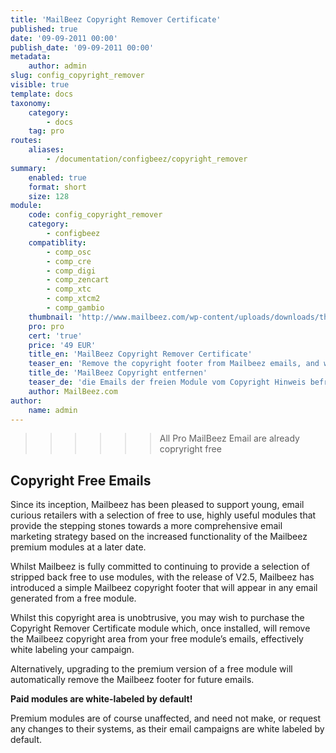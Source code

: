 ```yaml
---
title: 'MailBeez Copyright Remover Certificate'
published: true
date: '09-09-2011 00:00'
publish_date: '09-09-2011 00:00'
metadata:
    author: admin
slug: config_copyright_remover
visible: true
template: docs
taxonomy:
    category:
        - docs
    tag: pro
routes:
    aliases:
        - /documentation/configbeez/copyright_remover
summary:
    enabled: true
    format: short
    size: 128
module:
    code: config_copyright_remover
    category:
        - configbeez
    compatiblity:
        - comp_osc
        - comp_cre
        - comp_digi
        - comp_zencart
        - comp_xtc
        - comp_xtcm2        
        - comp_gambio
    thumbnail: 'http://www.mailbeez.com/wp-content/uploads/downloads/thumbnails/2011/09/certificate_32.png'
    pro: pro
    cert: 'true'
    price: '49 EUR'
    title_en: 'MailBeez Copyright Remover Certificate'
    teaser_en: 'Remove the copyright footer from Mailbeez emails, and white label your marketing strategy.'
    title_de: 'MailBeez Copyright entfernen'
    teaser_de: 'die Emails der freien Module vom Copyright Hinweis befreien'
    author: MailBeez.com
author:
    name: admin
---
```


>>>>>>All Pro MailBeez Email are already copryright free


## Copyright Free Emails


Since its inception, Mailbeez has been pleased to support young, email curious retailers with a selection of free to use, highly useful modules that provide the stepping stones towards a more comprehensive email marketing strategy based on the increased functionality of the Mailbeez premium modules at a later date.

Whilst Mailbeez is fully committed to continuing to provide a selection of stripped back free to use modules, with the release of V2.5, Mailbeez has introduced a simple Mailbeez copyright footer that will appear in any email generated from a free module.

Whilst this copyright area is unobtrusive, you may wish to purchase the Copyright Remover Certificate module which, once installed, will remove the Mailbeez copyright area from your free module’s emails, effectively white labeling your campaign.

Alternatively, upgrading to the premium version of a free module will automatically remove the Mailbeez footer for future emails.

**Paid modules are white-labeled by default!**

Premium modules are of course unaffected, and need not make, or request any changes to their systems, as their email campaigns are white labeled by default.

